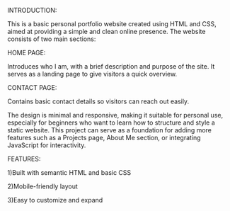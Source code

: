 INTRODUCTION:

This is a basic personal portfolio website created using HTML and CSS, aimed at providing a simple and clean online presence. The website consists of two main sections:

HOME PAGE:

Introduces who I am, with a brief description and purpose of the site. It serves as a landing page to give visitors a quick overview.

CONTACT PAGE:

Contains basic contact details so visitors can reach out easily.

The design is minimal and responsive, making it suitable for personal use, especially for beginners who want to learn how to structure and style a static website. This project can serve as a foundation for adding more features such as a Projects page, About Me section, or integrating JavaScript for interactivity.

FEATURES:

1)Built with semantic HTML and basic CSS

2)Mobile-friendly layout

3)Easy to customize and expand
